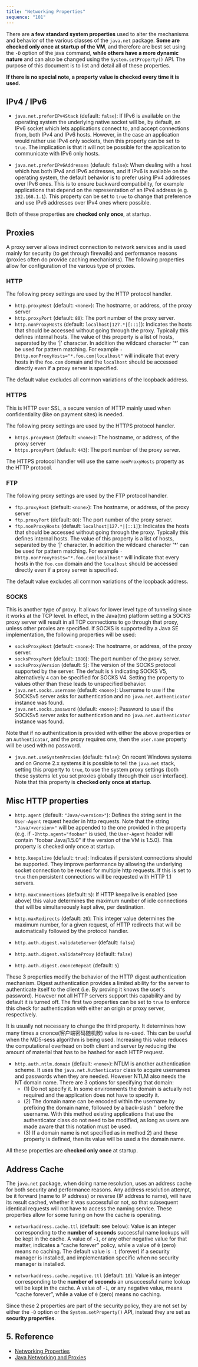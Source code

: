 ```yaml
---
title: "Networking Properties"
sequence: "101"
---
```


There are **a few standard system properties** used to alter the mechanisms and behavior of the various classes of the `java.net` package. **Some are checked only once at startup of the VM**, and therefore are best set using the `-D` option of the java command, **while others have a more dynamic nature** and can also be changed using the `System.setProperty()` API. The purpose of this document is to list and detail all of these properties.

**If there is no special note, a property value is checked every time it is used.**

## IPv4 / IPv6

- `java.net.preferIPv4Stack` (default: `false`): If IPv6 is available on the operating system the underlying native socket will be, by default, an IPv6 socket which lets applications connect to, and accept connections from, both IPv4 and IPv6 hosts. However, in the case an application would rather use IPv4 only sockets, then this property can be set to `true`. The implication is that it will not be possible for the application to communicate with IPv6 only hosts.

- `java.net.preferIPv6Addresses` (default: `false`): When dealing with a host which has both IPv4 and IPv6 addresses, and if IPv6 is available on the operating system, the default behavior is to prefer using IPv4 addresses over IPv6 ones. This is to ensure backward compatibility, for example applications that depend on the representation of an IPv4 address (e.g. `192.168.1.1`). This property can be set to `true` to change that preference and use IPv6 addresses over IPv4 ones where possible.

Both of these properties are **checked only once**, at startup.

## Proxies

A proxy server allows indirect connection to network services and is used mainly for security (to get through firewalls) and performance reasons (proxies often do provide caching mechanisms). The following properties allow for configuration of the various type of proxies.

### HTTP

The following proxy settings are used by the HTTP protocol handler.

- `http.proxyHost` (default: `<none>`): The hostname, or address, of the proxy server
- `http.proxyPort` (default: `80`): The port number of the proxy server.
- `http.nonProxyHosts` (default: `localhost|127.*|[::1]`):  Indicates the hosts that should be accessed without going through the proxy. Typically this defines internal hosts. The value of this property is a list of hosts, separated by the '|' character. In addition the wildcard character '*' can be used for pattern matching. For example `-Dhttp.nonProxyHosts="*.foo.com|localhost"` will indicate that every hosts in the `foo.com` domain and the `localhost` should be accessed directly even if a proxy server is specified.

The default value excludes all common variations of the loopback address.

### HTTPS

This is HTTP over SSL, a secure version of HTTP mainly used when confidentiality (like on payment sites) is needed.

The following proxy settings are used by the HTTPS protocol handler.

- `https.proxyHost` (default: `<none>`): The hostname, or address, of the proxy server
- `https.proxyPort` (default: `443`): The port number of the proxy server.

The HTTPS protocol handler will use the same `nonProxyHosts` property as the HTTP protocol.

### FTP

The following proxy settings are used by the FTP protocol handler.

- `ftp.proxyHost` (default: `<none>`): The hostname, or address, of the proxy server
- `ftp.proxyPort` (default: `80`): The port number of the proxy server.
- `ftp.nonProxyHosts` (default: `localhost|127.*|[::1]`): Indicates the hosts that should be accessed without going through the proxy. Typically this defines internal hosts. The value of this property is a list of hosts, separated by the '|' character. In addition the wildcard character '*' can be used for pattern matching. For example `-Dhttp.nonProxyHosts="*.foo.com|localhost"` will indicate that every hosts in the `foo.com` domain and the `localhost` should be accessed directly even if a proxy server is specified.

The default value excludes all common variations of the loopback address.

### SOCKS

This is another type of proxy. It allows for lower level type of tunneling since it works at the TCP level. In effect, in the Java(tm) platform setting a SOCKS proxy server will result in all TCP connections to go through that proxy, unless other proxies are specified. If SOCKS is supported by a Java SE implementation, the following properties will be used:

- `socksProxyHost` (default: `<none>`): The hostname, or address, of the proxy server.
- `socksProxyPort` (default: `1080`): The port number of the proxy server.
- `socksProxyVersion` (default: `5`): The version of the SOCKS protocol supported by the server. The default is `5` indicating SOCKS V5, alternatively `4` can be specified for SOCKS V4. Setting the property to values other than these leads to unspecified behavior.
- `java.net.socks.username` (default: `<none>`): Username to use if the SOCKSv5 server asks for authentication and no `java.net.Authenticator` instance was found.
- `java.net.socks.password` (default: `<none>`): Password to use if the SOCKSv5 server asks for authentication and no `java.net.Authenticator` instance was found.

Note that if no authentication is provided with either the above properties or an `Authenticator`, and the proxy requires one, then the `user.name` property will be used with no password.

- `java.net.useSystemProxies` (default: `false`): On recent Windows systems and on Gnome 2.x systems it is possible to tell the `java.net` stack, setting this property to `true`, to use the system proxy settings (both these systems let you set proxies globally through their user interface). Note that this property is **checked only once at startup**.

## Misc HTTP properties

- `http.agent` (default: `"Java/<version>"`): Defines the string sent in the `User-Agent` request header in http requests. Note that the string `"Java/<version>"` will be appended to the one provided in the property (e.g. if `-Dhttp.agent="foobar"` is used, the `User-Agent` header will contain "foobar Java/1.5.0" if the version of the VM is 1.5.0). This property is checked only once at startup.
- `http.keepalive` (default: `true`): Indicates if persistent connections should be supported. They improve performance by allowing the underlying socket connection to be reused for multiple http requests. If this is set to `true` then persistent connections will be requested with HTTP 1.1 servers.
- `http.maxConnections` (default: `5`): If HTTP keepalive is enabled (see above) this value determines the maximum number of idle connections that will be simultaneously kept alive, per destination.
- `http.maxRedirects` (default: `20`): This integer value determines the maximum number, for a given request, of HTTP redirects that will be automatically followed by the protocol handler.

- `http.auth.digest.validateServer` (default: `false`)
- `http.auth.digest.validateProxy` (default: `false`)
- `http.auth.digest.cnonceRepeat` (default: `5`)

These 3 properties modify the behavior of the HTTP digest authentication mechanism. Digest authentication provides a limited ability for the server to authenticate itself to the client (i.e. By proving it knows the user's password). However not all HTTP servers support this capability and by default it is turned off. The first two properties can be set to `true` to enforce this check for authentication with either an origin or proxy server, respectively.

It is usually not necessary to change the third property. It determines how many times a cnonce(客户端密码随机数) value is re-used. This can be useful when the MD5-sess algorithm is being used. Increasing this value reduces the computational overhead on both client and server by reducing the amount of material that has to be hashed for each HTTP request.

- `http.auth.ntlm.domain` (default: `<none>`): NTLM is another authentication scheme. It uses the `java.net.Authenticator` class to acquire usernames and passwords when they are needed. However NTLM also needs the NT domain name. There are 3 options for specifying that domain:
  - (1) Do not specify it. In some environments the domain is actually not required and the application does not have to specify it.
  - (2) The domain name can be encoded within the username by prefixing the domain name, followed by a back-slash '\' before the username. With this method existing applications that use the authenticator class do not need to be modified, as long as users are made aware that this notation must be used.
  - (3) If a domain name is not specified as in method 2) and these property is defined, then its value will be used a the domain name.

All these properties are **checked only once** at startup.

## Address Cache

The `java.net` package, when doing name resolution, uses an address cache for both security and performance reasons. Any address resolution attempt, be it forward (name to IP address) or reverse (IP address to name), will have its result cached, whether it was successful or not, so that subsequent identical requests will not have to access the naming service. These properties allow for some tuning on how the cache is operating.

- `networkaddress.cache.ttl` (default: see below): Value is an integer corresponding to the **number of seconds** successful name lookups will be kept in the cache. A value of `-1`, or any other negative value for that matter, indicates a “cache forever” policy, while a value of `0` (zero) means no caching. The default value is `-1` (forever) if a security manager is installed, and implementation specific when no security manager is installed.

- `networkaddress.cache.negative.ttl` (default: `10`): Value is an integer corresponding to the **number of seconds** an unsuccessful name lookup will be kept in the cache. A value of `-1`, or any negative value, means “cache forever”, while a value of `0` (zero) means no caching.

Since these 2 properties are part of the security policy, they are not set by either the `-D` option or the `System.setProperty()` API, instead they are set as **security properties**.

## 5. Reference

- [Networking Properties](https://docs.oracle.com/javase/8/docs/api/java/net/doc-files/net-properties.html)
- [Java Networking and Proxies](https://docs.oracle.com/javase/8/docs/technotes/guides/net/proxies.html)


